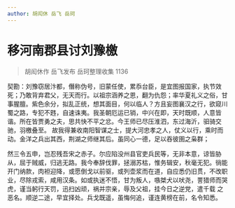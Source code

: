 ```yaml
---
author: 胡闳休 岳飞 岳珂
---
```


# 移河南郡县讨刘豫檄

> 胡闳休作 岳飞发布 岳珂整理收集 1136

契勘：刘豫窃居汴都，僭称伪号，旧蒙任使，累忝台臣，是宜图报国家，执节效死；乃敢背弃君父，无天而行。以祖宗涵养之恩，翻为仇怨；率华夏礼义之俗，甘事腥膻。紫色余分，拟乱正统，想其面目，何以临人？方且妄图襄汉之行，欲窥川蜀之路，专犯不韪，自速诛夷。我圣朝厄运已销，中兴在即，天时既顺，人意皆谐。所在皆贾勇之夫，思共快不平之忿。今王师已尽压淮泗，东过海沂，驲骑交驰，羽檄叠至。 故我得兼收南阳智谋之士，提大河忠孝之人，仗义以行，乘时而动。金洋之兵出其西，荆湖之师继其后。虽同心一德，足以吞彼圉之枭群；

然三令五申，岂忍残吾宋之赤子。尔应陷没州县官吏兵民等，无非本意，谅皆胁从，屈于贼威，归逃无路。我今奉辞伐罪，拯溺苏枯，惟务辑安，秋毫无犯。徜能开门纳款，肉袒迎降，或愿倒戈以前驱，或列壶浆而在道，自应悉仍旧贯，不改职业，尽除戎索，咸用汉条。如或执迷不悟，甘为叛人，嗾桀犬以吠尧，詈猎师而哭虎，谨当躬行天罚，迅扫凶顽，祸并宗亲，辱及父祖，挂今日之逆党，遣千载 之恶名。顺逆二途，早宜择处。兵戈既遥，虽悔何追，谨连黄榜在前，名令知悉。
